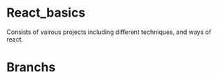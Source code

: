 # React_basics
 Consists of vairous projects including different techniques, and ways of react. 


# Branchs
